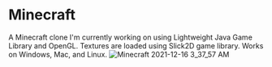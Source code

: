 # Minecraft
A Minecraft clone I'm currently working on using Lightweight Java Game Library and OpenGL. Textures are loaded using Slick2D game library. Works on Windows, Mac, and Linux.
![Minecraft 2021-12-16 3_37_57 AM](https://user-images.githubusercontent.com/76540854/146336905-d6242c97-d534-48de-8be3-da5bdcd37320.png)
